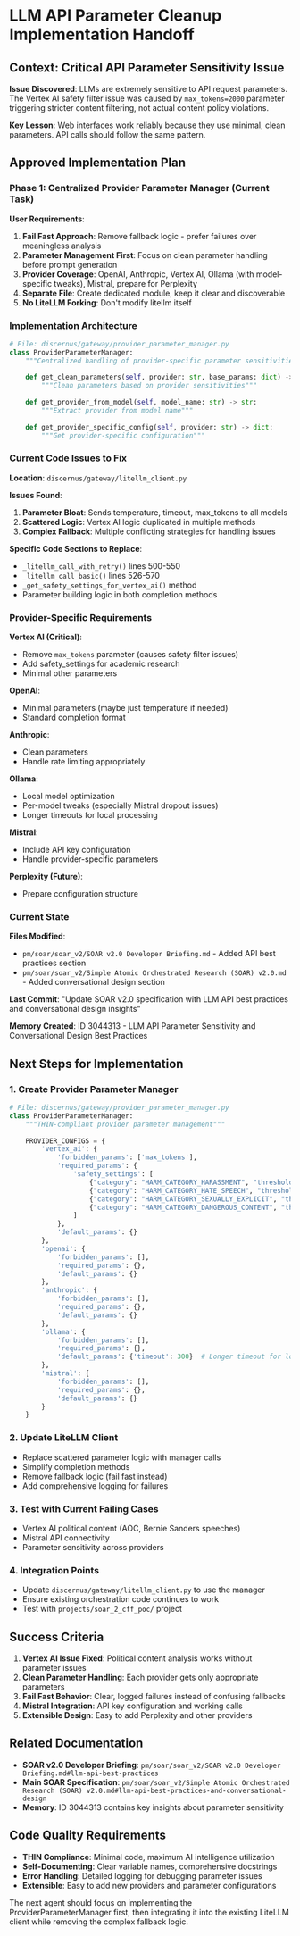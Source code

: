 # LLM API Parameter Cleanup Implementation Handoff

## Context: Critical API Parameter Sensitivity Issue

**Issue Discovered**: LLMs are extremely sensitive to API request parameters. The Vertex AI safety filter issue was caused by `max_tokens=2000` parameter triggering stricter content filtering, not actual content policy violations.

**Key Lesson**: Web interfaces work reliably because they use minimal, clean parameters. API calls should follow the same pattern.

## Approved Implementation Plan

### Phase 1: Centralized Provider Parameter Manager (Current Task)

**User Requirements**:
1. **Fail Fast Approach**: Remove fallback logic - prefer failures over meaningless analysis
2. **Parameter Management First**: Focus on clean parameter handling before prompt generation
3. **Provider Coverage**: OpenAI, Anthropic, Vertex AI, Ollama (with model-specific tweaks), Mistral, prepare for Perplexity
4. **Separate File**: Create dedicated module, keep it clear and discoverable
5. **No LiteLLM Forking**: Don't modify litellm itself

### Implementation Architecture

```python
# File: discernus/gateway/provider_parameter_manager.py
class ProviderParameterManager:
    """Centralized handling of provider-specific parameter sensitivities"""
    
    def get_clean_parameters(self, provider: str, base_params: dict) -> dict:
        """Clean parameters based on provider sensitivities"""
        
    def get_provider_from_model(self, model_name: str) -> str:
        """Extract provider from model name"""
        
    def get_provider_specific_config(self, provider: str) -> dict:
        """Get provider-specific configuration"""
```

### Current Code Issues to Fix

**Location**: `discernus/gateway/litellm_client.py`

**Issues Found**:
1. **Parameter Bloat**: Sends temperature, timeout, max_tokens to all models
2. **Scattered Logic**: Vertex AI logic duplicated in multiple methods
3. **Complex Fallback**: Multiple conflicting strategies for handling issues

**Specific Code Sections to Replace**:
- `_litellm_call_with_retry()` lines 500-550
- `_litellm_call_basic()` lines 526-570  
- `_get_safety_settings_for_vertex_ai()` method
- Parameter building logic in both completion methods

### Provider-Specific Requirements

**Vertex AI (Critical)**:
- Remove `max_tokens` parameter (causes safety filter issues)
- Add safety_settings for academic research
- Minimal other parameters

**OpenAI**:
- Minimal parameters (maybe just temperature if needed)
- Standard completion format

**Anthropic**:
- Clean parameters
- Handle rate limiting appropriately

**Ollama**:
- Local model optimization
- Per-model tweaks (especially Mistral dropout issues)
- Longer timeouts for local processing

**Mistral**:
- Include API key configuration
- Handle provider-specific parameters

**Perplexity (Future)**:
- Prepare configuration structure

### Current State

**Files Modified**: 
- `pm/soar/soar_v2/SOAR v2.0 Developer Briefing.md` - Added API best practices section
- `pm/soar/soar_v2/Simple Atomic Orchestrated Research (SOAR) v2.0.md` - Added conversational design section

**Last Commit**: "Update SOAR v2.0 specification with LLM API best practices and conversational design insights"

**Memory Created**: ID 3044313 - LLM API Parameter Sensitivity and Conversational Design Best Practices

## Next Steps for Implementation

### 1. Create Provider Parameter Manager
```python
# File: discernus/gateway/provider_parameter_manager.py
class ProviderParameterManager:
    """THIN-compliant provider parameter management"""
    
    PROVIDER_CONFIGS = {
        'vertex_ai': {
            'forbidden_params': ['max_tokens'],
            'required_params': {
                'safety_settings': [
                    {"category": "HARM_CATEGORY_HARASSMENT", "threshold": "BLOCK_NONE"},
                    {"category": "HARM_CATEGORY_HATE_SPEECH", "threshold": "BLOCK_NONE"},
                    {"category": "HARM_CATEGORY_SEXUALLY_EXPLICIT", "threshold": "BLOCK_NONE"},
                    {"category": "HARM_CATEGORY_DANGEROUS_CONTENT", "threshold": "BLOCK_NONE"}
                ]
            },
            'default_params': {}
        },
        'openai': {
            'forbidden_params': [],
            'required_params': {},
            'default_params': {}
        },
        'anthropic': {
            'forbidden_params': [],
            'required_params': {},
            'default_params': {}
        },
        'ollama': {
            'forbidden_params': [],
            'required_params': {},
            'default_params': {'timeout': 300}  # Longer timeout for local
        },
        'mistral': {
            'forbidden_params': [],
            'required_params': {},
            'default_params': {}
        }
    }
```

### 2. Update LiteLLM Client
- Replace scattered parameter logic with manager calls
- Simplify completion methods
- Remove fallback logic (fail fast instead)
- Add comprehensive logging for failures

### 3. Test with Current Failing Cases
- Vertex AI political content (AOC, Bernie Sanders speeches)
- Mistral API connectivity
- Parameter sensitivity across providers

### 4. Integration Points
- Update `discernus/gateway/litellm_client.py` to use the manager
- Ensure existing orchestration code continues to work
- Test with `projects/soar_2_cff_poc/` project

## Success Criteria

1. **Vertex AI Issue Fixed**: Political content analysis works without parameter issues
2. **Clean Parameter Handling**: Each provider gets only appropriate parameters
3. **Fail Fast Behavior**: Clear, logged failures instead of confusing fallbacks
4. **Mistral Integration**: API key configuration and working calls
5. **Extensible Design**: Easy to add Perplexity and other providers

## Related Documentation

- **SOAR v2.0 Developer Briefing**: `pm/soar/soar_v2/SOAR v2.0 Developer Briefing.md#llm-api-best-practices`
- **Main SOAR Specification**: `pm/soar/soar_v2/Simple Atomic Orchestrated Research (SOAR) v2.0.md#llm-api-best-practices-and-conversational-design`
- **Memory**: ID 3044313 contains key insights about parameter sensitivity

## Code Quality Requirements

- **THIN Compliance**: Minimal code, maximum AI intelligence utilization
- **Self-Documenting**: Clear variable names, comprehensive docstrings
- **Error Handling**: Detailed logging for debugging parameter issues
- **Extensible**: Easy to add new providers and parameter configurations

The next agent should focus on implementing the ProviderParameterManager first, then integrating it into the existing LiteLLM client while removing the complex fallback logic. 